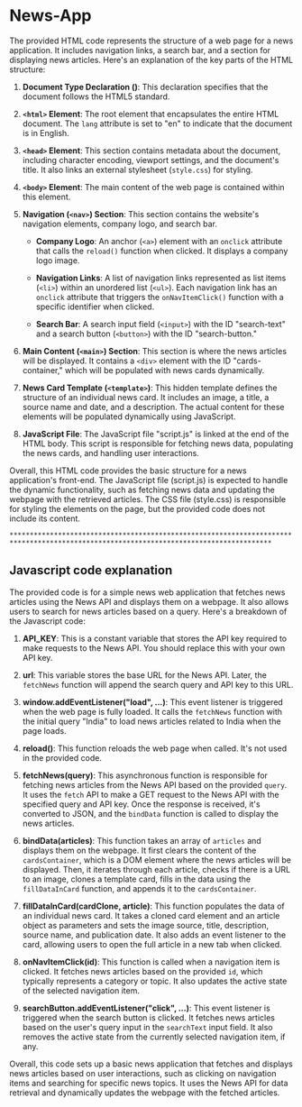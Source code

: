 # News-App

The provided HTML code represents the structure of a web page for a news application. It includes navigation links, a search bar, and a section for displaying news articles. Here's an explanation of the key parts of the HTML structure:

1. **Document Type Declaration (<!DOCTYPE html>)**: This declaration specifies that the document follows the HTML5 standard.

2. **`<html>` Element**: The root element that encapsulates the entire HTML document. The `lang` attribute is set to "en" to indicate that the document is in English.

3. **`<head>` Element**: This section contains metadata about the document, including character encoding, viewport settings, and the document's title. It also links an external stylesheet (`style.css`) for styling.

4. **`<body>` Element**: The main content of the web page is contained within this element.

5. **Navigation (`<nav>`) Section**: This section contains the website's navigation elements, company logo, and search bar.

    - **Company Logo**: An anchor (`<a>`) element with an `onclick` attribute that calls the `reload()` function when clicked. It displays a company logo image.

    - **Navigation Links**: A list of navigation links represented as list items (`<li>`) within an unordered list (`<ul>`). Each navigation link has an `onclick` attribute that triggers the `onNavItemClick()` function with a specific identifier when clicked.

    - **Search Bar**: A search input field (`<input>`) with the ID "search-text" and a search button (`<button>`) with the ID "search-button."

6. **Main Content (`<main>`) Section**: This section is where the news articles will be displayed. It contains a `<div>` element with the ID "cards-container," which will be populated with news cards dynamically.

7. **News Card Template (`<template>`)**: This hidden template defines the structure of an individual news card. It includes an image, a title, a source name and date, and a description. The actual content for these elements will be populated dynamically using JavaScript.

8. **JavaScript File**: The JavaScript file "script.js" is linked at the end of the HTML body. This script is responsible for fetching news data, populating the news cards, and handling user interactions.

Overall, this HTML code provides the basic structure for a news application's front-end. The JavaScript file (script.js) is expected to handle the dynamic functionality, such as fetching news data and updating the webpage with the retrieved articles. The CSS file (style.css) is responsible for styling the elements on the page, but the provided code does not include its content.

`***************************************************************************************************************************************`

## Javascript code explanation

The provided code is for a simple news web application that fetches news articles using the News API and displays them on a webpage. It also allows users to search for news articles based on a query. Here's a breakdown of the Javascript code:

1. **API_KEY**: This is a constant variable that stores the API key required to make requests to the News API. You should replace this with your own API key.

2. **url**: This variable stores the base URL for the News API. Later, the `fetchNews` function will append the search query and API key to this URL.

3. **window.addEventListener("load", ...)**: This event listener is triggered when the web page is fully loaded. It calls the `fetchNews` function with the initial query "India" to load news articles related to India when the page loads.

4. **reload()**: This function reloads the web page when called. It's not used in the provided code.

5. **fetchNews(query)**: This asynchronous function is responsible for fetching news articles from the News API based on the provided `query`. It uses the `fetch` API to make a GET request to the News API with the specified query and API key. Once the response is received, it's converted to JSON, and the `bindData` function is called to display the news articles.

6. **bindData(articles)**: This function takes an array of `articles` and displays them on the webpage. It first clears the content of the `cardsContainer`, which is a DOM element where the news articles will be displayed. Then, it iterates through each article, checks if there is a URL to an image, clones a template card, fills in the data using the `fillDataInCard` function, and appends it to the `cardsContainer`.

7. **fillDataInCard(cardClone, article)**: This function populates the data of an individual news card. It takes a cloned card element and an article object as parameters and sets the image source, title, description, source name, and publication date. It also adds an event listener to the card, allowing users to open the full article in a new tab when clicked.

8. **onNavItemClick(id)**: This function is called when a navigation item is clicked. It fetches news articles based on the provided `id`, which typically represents a category or topic. It also updates the active state of the selected navigation item.

9. **searchButton.addEventListener("click", ...)**: This event listener is triggered when the search button is clicked. It fetches news articles based on the user's query input in the `searchText` input field. It also removes the active state from the currently selected navigation item, if any.

Overall, this code sets up a basic news application that fetches and displays news articles based on user interactions, such as clicking on navigation items and searching for specific news topics. It uses the News API for data retrieval and dynamically updates the webpage with the fetched articles.
